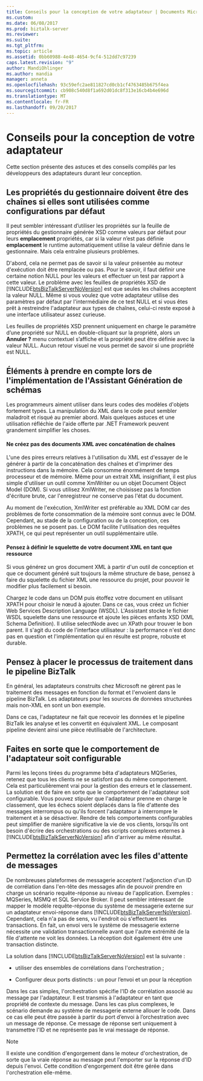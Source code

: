 ```yaml
---
title: Conseils pour la conception de votre adaptateur | Documents Microsoft
ms.custom: 
ms.date: 06/08/2017
ms.prod: biztalk-server
ms.reviewer: 
ms.suite: 
ms.tgt_pltfrm: 
ms.topic: article
ms.assetid: 0bb60988-4e48-4654-9cf4-512dd7c97239
caps.latest.revision: "9"
author: MandiOhlinger
ms.author: mandia
manager: anneta
ms.openlocfilehash: 93c59efc2ae811827cd0cb1cf4763485b675f4ea
ms.sourcegitcommit: cb908c540d8f1a692d01dc8f313e16cb4b4e696d
ms.translationtype: MT
ms.contentlocale: fr-FR
ms.lasthandoff: 09/20/2017
---
```

# <a name="tips-for-designing-your-adapter"></a>Conseils pour la conception de votre adaptateur
Cette section présente des astuces et des conseils compilés par les développeurs des adaptateurs durant leur conception.  
  
## <a name="handler-properties-should-be-strings-if-used-as-default-configurations"></a>Les propriétés du gestionnaire doivent être des chaînes si elles sont utilisées comme configurations par défaut  
 Il peut sembler intéressant d’utiliser les propriétés sur la feuille de propriétés du gestionnaire générée XSD comme valeurs par défaut pour leurs **emplacement** propriétés, car si la valeur n’est pas définie **emplacement** le runtime automatiquement utilise la valeur définie dans le gestionnaire. Mais cela entraîne plusieurs problèmes.  
  
 D'abord, cela ne permet pas de savoir si la valeur présentée au moteur d'exécution doit être remplacée ou pas. Pour le savoir, il faut définir une certaine notion NULL pour les valeurs et effectuer un test par rapport à cette valeur. Le problème avec les feuilles de propriétés XSD de [!INCLUDE[btsBizTalkServerNoVersion](../includes/btsbiztalkservernoversion-md.md)] est que seules les chaînes acceptent la valeur NULL. Même si vous voulez que votre adaptateur utilise des paramètres par défaut par l'intermédiaire de ce test NULL et si vous êtes prêt à restreindre l'adaptateur aux types de chaînes, celui-ci reste exposé à une interface utilisateur assez curieuse.  
  
 Les feuilles de propriétés XSD prennent uniquement en charge le paramètre d’une propriété sur NULL en double-cliquant sur la propriété, alors un **Annuler ?** menu contextuel s’affiche et la propriété peut être définie avec la valeur NULL. Aucun retour visuel ne vous permet de savoir si une propriété est NULL.  
  
## <a name="considerations-for-implementing-schema-generation-wizards"></a>Éléments à prendre en compte lors de l'implémentation de l'Assistant Génération de schémas  
 Les programmeurs aiment utiliser dans leurs codes des modèles d'objets fortement typés. La manipulation du XML dans le code peut sembler maladroit et risqué au premier abord. Mais quelques astuces et une utilisation réfléchie de l'aide offerte par .NET Framework peuvent grandement simplifier les choses.  
  
#### <a name="do-not-create-xml-documents-with-string-concatenation"></a>Ne créez pas des documents XML avec concaténation de chaînes  
 L'une des pires erreurs relatives à l'utilisation du XML est d'essayer de le générer à partir de la concaténation des chaînes et d'imprimer des instructions dans la mémoire. Cela consomme énormément de temps processeur et de mémoire. Même pour un extrait XML insignifiant, il est plus simple d'utiliser un outil comme XmlWriter ou un objet Document Object Model (DOM). Si vous utilisez XmlWriter, ne choisissez pas la fonction d'écriture brute, car l'enregistreur ne conserve pas l'état du document.  
  
 Au moment de l'exécution, XmlWriter est préférable au XML DOM car des problèmes de forte consommation de la mémoire sont connus avec le DOM. Cependant, au stade de la configuration ou de la conception, ces problèmes ne se posent pas. Le DOM facilite l'utilisation des requêtes XPATH, ce qui peut représenter un outil supplémentaire utile.  
  
#### <a name="consider-defining-the-skeleton-of-your-xml-document-as-a-resource"></a>Pensez à définir le squelette de votre document XML en tant que ressource  
 Si vous générez un gros document XML à partir d'un outil de conception et que ce document généré suit toujours la même structure de base, pensez à faire du squelette du fichier XML une ressource du projet, pour pouvoir le modifier plus facilement si besoin.   
  
 Chargez le code dans un DOM puis étoffez votre document en utilisant XPATH pour choisir le nœud à ajouter. Dans ce cas, vous créez un fichier Web Services Description Language (WSDL). L'Assistant stocke le fichier WSDL squelette dans une ressource et ajoute les pièces enfants XSD (XML Schema Definition). Il utilise selectNode avec un XPath pour trouver le bon parent. Il s'agit du code de l'interface utilisateur : la performance n'est donc pas en question et l'implémentation qui en résulte est propre, robuste et durable.  
  
## <a name="consider-placing-processing-steps-in-the-biztalk-pipeline"></a>Pensez à placer le processus de traitement dans le pipeline BizTalk  
 En général, les adaptateurs construits chez Microsoft ne gèrent pas le traitement des messages en fonction du format et l'envoient dans le pipeline BizTalk. Les adaptateurs pour les sources de données structurées mais non-XML en sont un bon exemple.  
  
 Dans ce cas, l'adaptateur ne fait que recevoir les données et le pipeline BizTalk les analyse et les convertit en équivalent XML. Le composant pipeline devient ainsi une pièce réutilisable de l'architecture.  
  
## <a name="make-adapter-behavior-configurable"></a>Faites en sorte que le comportement de l'adaptateur soit configurable  
 Parmi les leçons tirées du programme bêta d'adaptateurs MQSeries, retenez que tous les clients ne se satisfont pas du même comportement. Cela est particulièrement vrai pour la gestion des erreurs et le classement. La solution est de faire en sorte que le comportement de l'adaptateur soit configurable. Vous pouvez stipuler que l'adaptateur prenne en charge le classement, que les échecs soient déplacés dans la file d'attente des messages interrompus ou qu'ils forcent l'adaptateur à interrompre le traitement et à se désactiver. Rendre de tels comportements configurables peut simplifier de manière significative la vie de vos clients, lorsqu'ils ont besoin d'écrire des orchestrations ou des scripts complexes externes à [!INCLUDE[btsBizTalkServerNoVersion](../includes/btsbiztalkservernoversion-md.md)] afin d'arriver au même résultat.  
  
## <a name="support-correlation-with-message-queues"></a>Permettez la corrélation avec les files d'attente de messages  
 De nombreuses plateformes de messagerie acceptent l'adjonction d'un ID de corrélation dans l'en-tête des messages afin de pouvoir prendre en charge un scénario requête-réponse au niveau de l'application. Exemples : MQSeries, MSMQ et SQL Service Broker. Il peut sembler intéressant de mapper le modèle requête-réponse du système de messagerie externe sur un adaptateur envoi-réponse dans [!INCLUDE[btsBizTalkServerNoVersion](../includes/btsbiztalkservernoversion-md.md)]. Cependant, cela n'a pas de sens, vu l'endroit où s'effectuent les transactions. En fait, un envoi vers le système de messagerie externe nécessite une validation transactionnelle avant que l'autre extrémité de la file d'attente ne voit les données. La réception doit également être une transaction distincte.  
  
 La solution dans [!INCLUDE[btsBizTalkServerNoVersion](../includes/btsbiztalkservernoversion-md.md)] est la suivante :  
  
-   utiliser des ensembles de corrélations dans l'orchestration ;  
  
-   Configurer deux ports distincts : un pour l’envoi et un pour la réception  
  
 Dans les cas simples, l'orchestration spécifie l'ID de corrélation associé au message par l'adaptateur. Il est transmis à l'adaptateur en tant que propriété de contexte du message. Dans les cas plus complexes, le scénario demande au système de messagerie externe allouer le code. Dans ce cas elle peut être passée à partir du port d’envoi à l’orchestration avec un message de réponse. Ce message de réponse sert uniquement à transmettre l'ID et ne représente pas le vrai message de réponse.  
  
> [!NOTE]
>  Il existe une condition d'engorgement dans le moteur d'orchestration, de sorte que la vraie réponse au message peut l'emporter sur la réponse d'ID depuis l'envoi. Cette condition d'engorgement doit être gérée dans l'orchestration elle-même.
